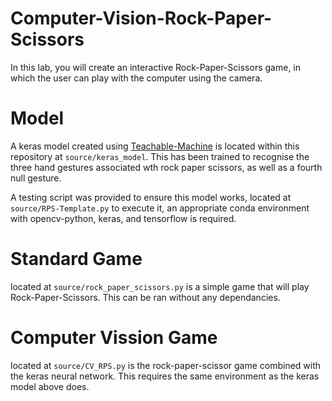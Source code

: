 # Computer-Vision-Rock-Paper-Scissors
In this lab, you will create an interactive Rock-Paper-Scissors game, in which the user can play with the computer using the camera.

# Model
A keras model created using [Teachable-Machine](https://teachablemachine.withgoogle.com/) is located within this repository at `source/keras_model`. This has been trained to recognise the three hand gestures associated wth rock paper scissors, as well as a fourth null gesture.

A testing script was provided to ensure this model works, located at `source/RPS-Template.py` to execute it, an appropriate conda environment with opencv-python, keras, and tensorflow is required.

# Standard Game
located at `source/rock_paper_scissors.py` is a simple game that will play Rock-Paper-Scissors. This can be ran without any dependancies.

# Computer Vission Game
located at `source/CV_RPS.py` is the rock-paper-scissor game combined with the keras neural network. This requires the same environment as the keras model above does.